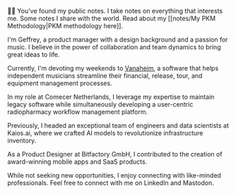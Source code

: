 👋🏻 You've found my public notes. I take notes on everything that interests me. Some notes I share with the world. Read about my [[notes/My PKM Methodology|PKM methodology here]].

I'm Geffrey, a product manager with a design background and a passion for music. I believe in the power of collaboration and team dynamics to bring great ideas to life.

Currently, I'm devoting my weekends to [Vanaheim](https://getvanaheim.com), a software that helps independent musicians streamline their financial, release, tour, and equipment management processes.

In my role at Comecer Netherlands, I leverage my expertise to maintain legacy software while simultaneously developing a user-centric radiopharmacy workflow management platform.

Previously, I headed an exceptional team of engineers and data scientists at Kaios.ai, where we crafted AI models to revolutionize infrastructure inventory.

As a Product Designer at Bitfactory GmbH, I contributed to the creation of award-winning mobile apps and SaaS products.

While not seeking new opportunities, I enjoy connecting with like-minded professionals. Feel free to connect with me on LinkedIn and Mastodon.
